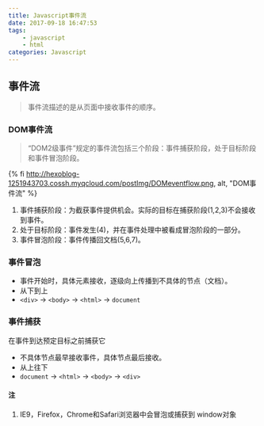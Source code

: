 ```yaml
---
title: Javascript事件流
date: 2017-09-18 16:47:53
tags: 
    - javascript
    - html
categories: Javascript
---
```

## 事件流

>事件流描述的是从页面中接收事件的顺序。

### DOM事件流

>“DOM2级事件”规定的事件流包括三个阶段：事件捕获阶段，处于目标阶段和事件冒泡阶段。

{% fi http://hexoblog-1251943703.cossh.myqcloud.com/postImg/DOMeventflow.png, alt, "DOM事件流" %}

<!--more-->

1. 事件捕获阶段：为截获事件提供机会。实际的目标在捕获阶段(1,2,3)不会接收到事件。
2. 处于目标阶段：事件发生(4)，并在事件处理中被看成冒泡阶段的一部分。
3. 事件冒泡阶段：事件传播回文档(5,6,7)。

### 事件冒泡
  
* 事件开始时，具体元素接收，逐级向上传播到不具体的节点（文档）。
* 从下到上
* `<div>` -> `<body>` -> `<html>` -> `document`

### 事件捕获

在事件到达预定目标之前捕获它

* 不具体节点最早接收事件，具体节点最后接收。
* 从上往下
* `document` -> `<html>` -> `<body>` -> `<div>`

#### 注

1. IE9，Firefox，Chrome和Safari浏览器中会冒泡或捕获到 window对象